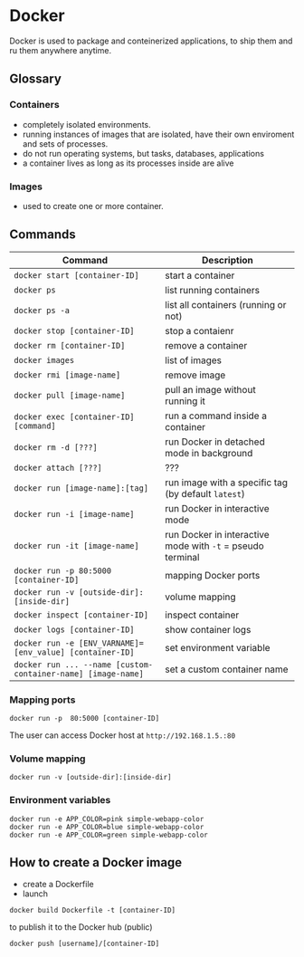 # Docker

Docker is used to package and conteinerized applications, to ship them and ru them anywhere anytime.

## Glossary

### Containers

- completely isolated environments.
- running instances of images that are isolated, have their own enviroment and sets of processes.
- do not run operating systems, but tasks, databases, applications
- a container lives as long as its processes inside are alive

### Images

- used to create one or more container.

## Commands

| Command                                                      | Description                                                |
| ------------------------------------------------------------ | ---------------------------------------------------------- |
| `docker start [container-ID]`                                | start a container                                          |
| `docker ps`                                                  | list running containers                                    |
| `docker ps -a`                                               | list all containers (running or not)                       |
| `docker stop [container-ID]`                                 | stop a contaienr                                           |
| `docker rm [container-ID]`                                   | remove a container                                         |
| `docker images`                                              | list of images                                             |
| `docker rmi [image-name]`                                    | remove image                                               |
| `docker pull [image-name]`                                   | pull an image without running it                           |
| `docker exec [container-ID] [command]`                       | run a command inside a container                           |
| `docker rm -d [???]`                                         | run Docker in detached mode in background                  |
| `docker attach [???]`                                        | ???                                                        |
| `docker run [image-name]:[tag]`                              | run image with a specific tag (by default `latest`)        |
| `docker run -i [image-name]`                                 | run Docker in interactive mode                             |
| `docker run -it [image-name]`                                | run Docker in interactive mode with `-t` = pseudo terminal |
| `docker run -p 80:5000 [container-ID]`                       | mapping Docker ports                                       |
| `docker run -v [outside-dir]:[inside-dir]`                   | volume mapping                                             |
| `docker inspect [container-ID]`                              | inspect container                                          |
| `docker logs [container-ID]`                                 | show container logs                                        |
| `docker run -e [ENV_VARNAME]=[env_value] [container-ID]`     | set environment variable                                   |
| `docker run ... --name [custom-container-name] [image-name]` | set a custom container name                                |

### Mapping ports

```shell
docker run -p  80:5000 [container-ID]
```

The user can access Docker host at `http://192.168.1.5.:80`

### Volume mapping

```shell
docker run -v [outside-dir]:[inside-dir]
```

### Environment variables

```shell
docker run -e APP_COLOR=pink simple-webapp-color
docker run -e APP_COLOR=blue simple-webapp-color
docker run -e APP_COLOR=green simple-webapp-color
```

## How to create a Docker image

- create a Dockerfile
- launch

```shell
docker build Dockerfile -t [container-ID]
```

to publish it to the Docker hub (public)

```shell
docker push [username]/[container-ID]
```

